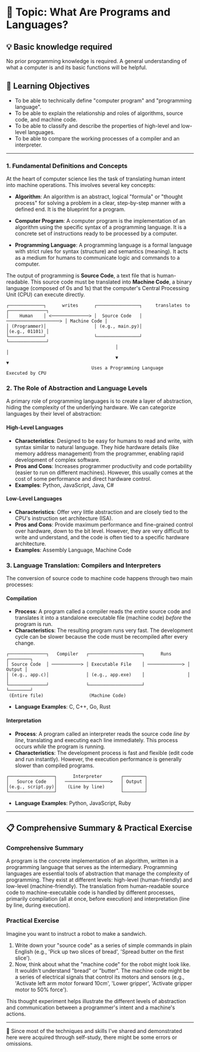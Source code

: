 # 📖 Topic: What Are Programs and Languages?

## 💡 Basic knowledge required

No prior programming knowledge is required. A general understanding of what a computer is and its basic functions will be helpful.

## 🎯 Learning Objectives

- To be able to technically define "computer program" and "programming language".
- To be able to explain the relationship and roles of algorithms, source code, and machine code.
- To be able to classify and describe the properties of high-level and low-level languages.
- To be able to compare the working processes of a compiler and an interpreter.

---

### 1. Fundamental Definitions and Concepts

At the heart of computer science lies the task of translating human intent into machine operations. This involves several key concepts:

- **Algorithm**: An algorithm is an abstract, logical "formula" or "thought process" for solving a problem in a clear, step-by-step manner with a defined end. It is the blueprint for a program.

- **Computer Program**: A computer program is the implementation of an algorithm using the specific syntax of a programming language. It is a concrete set of instructions ready to be processed by a computer.

- **Programming Language**: A programming language is a formal language with strict rules for syntax (structure) and semantics (meaning). It acts as a medium for humans to communicate logic and commands to a computer.

The output of programming is **Source Code**, a text file that is human-readable. This source code must be translated into **Machine Code**, a binary language (composed of 0s and 1s) that the computer's Central Processing Unit (CPU) can execute directly.

```
┌─────────────┐      writes      ┌────────────────┐     translates to     ┌──────────────┐
│    Human    │ <──────────────> │  Source Code   │ ────────────────────> │ Machine Code │
│ (Programmer)│                  │ (e.g., main.py)│                       │(e.g., 01101) │
└─────────────┘                  └────────────────┘                       └──────────────┘
                                         │                                        │
                                         ▼                                        ▼
                                Uses a Programming Language                Executed by CPU
```

### 2. The Role of Abstraction and Language Levels

A primary role of programming languages is to create a layer of abstraction, hiding the complexity of the underlying hardware. We can categorize languages by their level of abstraction:

#### High-Level Languages

- **Characteristics**: Designed to be easy for humans to read and write, with syntax similar to natural language. They hide hardware details (like memory address management) from the programmer, enabling rapid development of complex software.
- **Pros and Cons**: Increases programmer productivity and code portability (easier to run on different machines). However, this usually comes at the cost of some performance and direct hardware control.
- **Examples**: Python, JavaScript, Java, C#

#### Low-Level Languages

- **Characteristics**: Offer very little abstraction and are closely tied to the CPU's instruction set architecture (ISA).
- **Pros and Cons**: Provide maximum performance and fine-grained control over hardware, down to the bit level. However, they are very difficult to write and understand, and the code is often tied to a specific hardware architecture.
- **Examples**: Assembly Language, Machine Code

### 3. Language Translation: Compilers and Interpreters

The conversion of source code to machine code happens through two main processes:

#### Compilation

- **Process**: A program called a compiler reads the *entire* source code and translates it into a standalone executable file (machine code) *before* the program is run.
- **Characteristics**: The resulting program runs very fast. The development cycle can be slower because the code must be recompiled after every change.

```
┌──────────────┐   Compiler   ┌────────────────────┐      Runs      ┌────────┐
│ Source Code  │ ───────────> │ Executable File    │ ─────────────> │ Output │
│ (e.g., app.c)│              │ (e.g., app.exe)    │                │        │
└──────────────┘              └────────────────────┘                └────────┘
 (Entire file)                 (Machine Code)
```

- **Language Examples**: C, C++, Go, Rust

#### Interpretation

- **Process**: A program called an interpreter reads the source code *line by line*, translating and executing each line immediately. This process occurs *while* the program is running.
- **Characteristics**: The development process is fast and flexible (edit code and run instantly). However, the execution performance is generally slower than compiled programs.

```
┌─────────────────┐      Interpreter       ┌────────┐
│   Source Code   │   ─────────────────>   │ Output │
│(e.g., script.py)│    (Line by line)      │        │
└─────────────────┘                        └────────┘
```

- **Language Examples**: Python, JavaScript, Ruby

---

## 📋 Comprehensive Summary & Practical Exercise

### Comprehensive Summary

A program is the concrete implementation of an algorithm, written in a programming language that serves as the intermediary. Programming languages are essential tools of abstraction that manage the complexity of programming. They exist at different levels: high-level (human-friendly) and low-level (machine-friendly). The translation from human-readable source code to machine-executable code is handled by different processes, primarily compilation (all at once, before execution) and interpretation (line by line, during execution).

### Practical Exercise

Imagine you want to instruct a robot to make a sandwich.

1.  Write down your "source code" as a series of simple commands in plain English (e.g., 'Pick up two slices of bread', 'Spread butter on the first slice').
2.  Now, think about what the "machine code" for the robot might look like. It wouldn't understand "bread" or "butter". The machine code might be a series of electrical signals that control its motors and sensors (e.g., 'Activate left arm motor forward 10cm', 'Lower gripper', 'Activate gripper motor to 50% force').

This thought experiment helps illustrate the different levels of abstraction and communication between a programmer's intent and a machine's actions.

---

📍 Since most of the techniques and skills I've shared and demonstrated here were acquired through self-study, there might be some errors or omissions.
